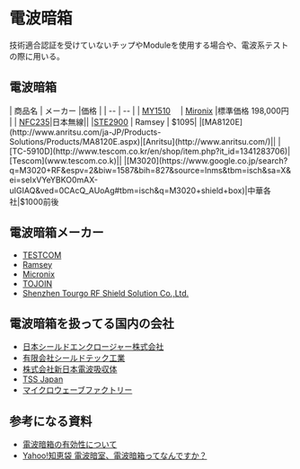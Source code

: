 # 電波暗箱

技術適合認証を受けていないチップやModuleを使用する場合や、電波系テストの際に用いる。

## 電波暗箱

| 商品名 | メーカー |価格 |
| -- | -- |
| [MY1510](http://www.micronix-jp.com/Products/Electromagnetic%20anechoic%20box/Taurus/Taurus.html#1510)　 | [Mironix](http://www.micronix-jp.com/) |標準価格 198,000円 |
| [NFC235](http://www.jrc.co.jp/eng/product/meq4mp/nfg235/index.html)|日本無線||
|[STE2900](http://ramseytest.com/product_list.php?category=1&series=1) | Ramsey | $1095|
|[MA8120E](http://www.anritsu.com/ja-JP/Products-Solutions/Products/MA8120E.aspx)|[Anritsu](http://www.anritsu.com/)||
|[TC-5910D](http://www.tescom.co.kr/en/shop/item.php?it_id=1341283706)|[Tescom](www.tescom.co.k)||
|[M3020](https://www.google.co.jp/search?q=M3020+RF&espv=2&biw=1587&bih=827&source=lnms&tbm=isch&sa=X&ei=seIxVYeYBKO0mAX-uIGIAQ&ved=0CAcQ_AUoAg#tbm=isch&q=M3020+shield+box)|中華各社|$1000前後


## 電波暗箱メーカー
* [TESTCOM](http://www.tescom.co.kr/en/sub2_1.php)
* [Ramsey](http://ramseytest.com/)
* [Micronix](http://www.micronix-jp.com/product/product_2.html)
* [TOJOIN](http://www.chbutc.com/en/home/index.asp)
* [Shenzhen Tourgo RF Shield Solution Co.,Ltd.](http://www.rfshield-china.com/)


## 電波暗箱を扱ってる国内の会社

* [日本シールドエンクロージャー株式会社 ](http://www.jse-emc.co.jp/)
* [有限会社シールドテック工業](http://www.shield-tec.co.jp/)
* [株式会社新日本電波吸収体](http://www.mwa.co.jp/)
* [TSS Japan](http://www.tssj.co.jp/shieldbox2.htm)
* [マイクロウェーブファクトリー](https://www.mwf.co.jp/anechoic-box.htm)

## 参考になる資料
* [電波暗箱の有効性について](http://www.toyo.co.jp/file/pdf/microwave/chokomemo/antenaPDF/ANBAKOsemi2.pdf)
* [Yahoo!知恵袋 電波暗室、電波暗箱ってなんですか？](http://detail.chiebukuro.yahoo.co.jp/qa/question_detail/q1494509624)
